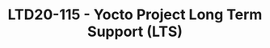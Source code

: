 ---
categories:
- ltd20
description: 'To join this session live please go to:<br><ul><li>YouTube: <a data-saferedirecturl="https://www.google.com/url?q=https://youtu.be/CCm7yC2rBP8&source=gmail&ust=1584709380421000&usg=AFQjCNFU25JEciO-bl3ZdJ9ygW7B-K7HFw"
  href="https://youtu.be/CCm7yC2rBP8" target="_blank">https://youtu.be/CCm7yC2rBP8</a></li><li>Zoom:
  <a data-saferedirecturl="https://www.google.com/url?q=https://zoom.us/j/448744842?pwd%3DUjRGTW9sT1pYUkJydHJ6K3E1d3lFZz09&source=gmail&ust=1584709380421000&usg=AFQjCNHerCbG47cOF-09Mck9wiy_WC35kA"
  href="https://zoom.us/j/448744842?pwd=UjRGTW9sT1pYUkJydHJ6K3E1d3lFZz09" target="_blank">https://zoom.us/j/448744842?pwd=UjRGTW9sT1pYUkJydHJ6K3E1d3lFZz09</a></li></ul><strong>Description:
  </strong><br>The Yocto Project has been working over the last few months on a proposal
  to introduce Long Term Support releases (LTS).<br><br>The upcoming YP 3.1 release,
  planned for April 2020, is expected to become the first Yocto Project LTS release.<br><br>This
  presentation will focus on the following items:<br>* Why the Yocto Project needed
  a LTS.<br>* How the Yocto Project LTS release will be implemented.<br>* What are
  the consequences on the Yocto Project ecosystem and what help is needed from the
  wider community.<br><br>'
image:
  featured: 'true'
  path: /assets/images/featured-images/san19/LTD20-115.png
session_id: LTD20-115
session_room: Track 2 [Tuesday]
session_slot:
  end_time: '2020-03-24 14:25:00'
  start_time: '2020-03-24 14:00:00'
session_speakers:
- speaker_bio: Nicolas is working for Linaro and manages a team of developers focused
    on improving the state of Qualcomm chipset in upstream Linux. He maintains an
    OpenEmbedded BSP layer for Qualcomm chipset. When Nicolas joined Linaro he led
    a team of developers who designed and implemented the migration of Comcast RDK
    to OpenEmbedded using the best practices from the Yocto Project. Before Linaro,
    Nicolas worked at Texas Instruments as a software developer and manager in the
    OMAP organization. In 2018, Nicolas has accepted to become the Community Manager
    for the Yocto Project.
  speaker_company: Linaro
  speaker_image: /assets/images/speakers/san19/nicolas-dechesne.jpg
  speaker_location: France
  speaker_name: Nicolas Dechesne
  speaker_position: Qualcomm LT lead / Yocto Project Community Manager
  speaker_url: ''
  speaker_username: ndec
session_track: IoT and Embedded
tag: session
tags: IoT and Embedded
title: LTD20-115 - Yocto Project Long Term Support (LTS)
---